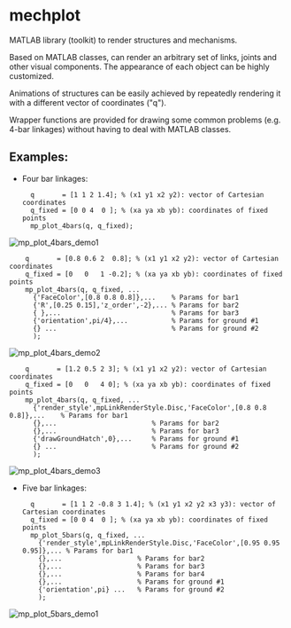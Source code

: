 mechplot
========

MATLAB library (toolkit) to render structures and mechanisms.

Based on MATLAB classes, can render an arbitrary set of links, joints and other 
visual components. The appearance of each object can be highly customized. 

Animations of structures can be easily achieved by repeatedly rendering
it with a different vector of coordinates ("q").

Wrapper functions are provided for drawing some common problems (e.g. 4-bar linkages) 
without having to deal with MATLAB classes. 


Examples: 
----------

* Four bar linkages: 

        q       = [1 1 2 1.4]; % (x1 y1 x2 y2): vector of Cartesian coordinates
        q_fixed = [0 0 4  0 ]; % (xa ya xb yb): coordinates of fixed points
        mp_plot_4bars(q, q_fixed);

![mp_plot_4bars_demo1](https://raw.github.com/jlblancoc/mechplot/master/doc/mp_plot_4bars_demo1.png)

        q       = [0.8 0.6 2  0.8]; % (x1 y1 x2 y2): vector of Cartesian coordinates
        q_fixed = [0   0   1 -0.2]; % (xa ya xb yb): coordinates of fixed points
        mp_plot_4bars(q, q_fixed, ...
          {'FaceColor',[0.8 0.8 0.8]},...    % Params for bar1 
          {'R',[0.25 0.15],'z_order',-2},... % Params for bar2
          { },...                            % Params for bar3 
          {'orientation',pi/4},...           % Params for ground #1
          {} ...                             % Params for ground #2
          );

![mp_plot_4bars_demo2](https://raw.github.com/jlblancoc/mechplot/master/doc/mp_plot_4bars_demo2.png)

        q       = [1.2 0.5 2 3]; % (x1 y1 x2 y2): vector of Cartesian coordinates
        q_fixed = [0   0   4 0]; % (xa ya xb yb): coordinates of fixed points
        mp_plot_4bars(q, q_fixed, ...
          {'render_style',mpLinkRenderStyle.Disc,'FaceColor',[0.8 0.8 0.8]},...    % Params for bar1 
          {},...                        % Params for bar2
          {},...                        % Params for bar3 
          {'drawGroundHatch',0},...     % Params for ground #1
          {} ...                        % Params for ground #2
          );

![mp_plot_4bars_demo3](https://raw.github.com/jlblancoc/mechplot/master/doc/mp_plot_4bars_demo3.png)


* Five bar linkages: 

        q       = [1 1 2 -0.8 3 1.4]; % (x1 y1 x2 y2 x3 y3): vector of Cartesian coordinates
        q_fixed = [0 0 4  0 ]; % (xa ya xb yb): coordinates of fixed points
        mp_plot_5bars(q, q_fixed, ...
          {'render_style',mpLinkRenderStyle.Disc,'FaceColor',[0.95 0.95 0.95]},... % Params for bar1
          {},...                   % Params for bar2 
          {},...                   % Params for bar3 
          {},...                   % Params for bar4 
          {},...                   % Params for ground #1
          {'orientation',pi} ...   % Params for ground #2
          );

![mp_plot_5bars_demo1](https://raw.github.com/jlblancoc/mechplot/master/doc/mp_plot_5bars_demo1.png)

